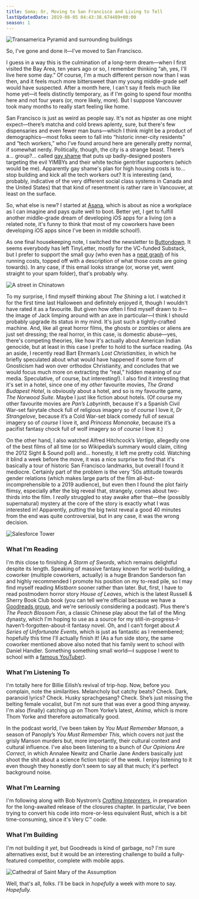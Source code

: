 ```yaml
---
title: Soma; Or, Moving to San Francisco and Living to Tell
lastUpdatedDate: 2019-08-05 04:43:38.674489+00:00
season: 1
---
```


![Transamerica Pyramid and surrounding buildings](../../assets/newsletters/transamerica.jpeg)

So, I've gone and done it—I’ve moved to San Francisco.

I guess in a way this is the culmination of a long-term dream—when I first visited the Bay Area, ten years ago or so, I remember thinking “ah, yes, I'll live here some day.” Of course, I'm a much different person now than I was then, and it feels much more bittersweet than my young middle-grade self would have suspected. After a month here, I can't say it feels much like home yet—it feels distinctly temporary, as if I'm going to spend four months here and not four years (or, more likely, more). But I suppose Vancouver took many months to really start feeling like home.

San Francisco is just as weird as people say. It's not as hipster as one might expect—there’s matcha and cold brews aplenty, sure, but there's few dispensaries and even fewer man buns—which I think might be a product of demographics—most folks seem to fall into “historic inner-city residents” and “tech workers,” who I’ve found around here are generally pretty normal, if somewhat nerdy. Politically, though, the city is a strange beast. There’s a... group?... called [gay shame](https://buttondown.email/running-costs) that puts up badly-designed posters targeting the evil YIMBYs and their white techie gentrifier supporters (which would be me). Apparently gay shame's plan for high housing costs is to... stop building and kick all the tech workers out? It is interesting (and, probably, indicative of the very different social class systems in Canada and the United States) that that kind of resentment is rather rare in Vancouver, at least on the surface.

So, what else is new? I started at [Asana](https://asana.com/), which is about as nice a workplace as I can imagine and pays quite well to boot. Better yet, I get to fulfill another middle-grade dream of developing iOS apps for a living (on a related note, it's funny to think that most of my coworkers have been developing iOS apps since I've been in middle school!).

As one final housekeeping note, I switched the newsletter to [Buttondown](https://buttondown.email/). It seems everybody has left TinyLetter, mostly for the VC-funded Substack, but I prefer to support the small guy (who even has a [neat graph](https://buttondown.email/running-costs) of his running costs, topped off with a description of what those costs are going towards). In any case, if this email looks strange (or, worse yet, went straight to your spam folder), that's probably why.

![A street in Chinatown](../../assets/newsletters/chinatown.jpg)

To my surprise, I find myself thinking about *The Shining* a lot. I watched it for the first time last Halloween and definitely enjoyed it, though I wouldn't have rated it as a favourite. But given how often I find myself drawn to it—the image of Jack limping around with an axe in particular—I think I should probably upgrade its status in my mind. It's just such a tightly-crafted machine. And, like all great horror films, the ghosts or zombies or aliens are just set dressing; the real horror, in this case, is domestic abuse—yes, there's competing theories, like how it's actually about American Indian genocide, but at least in this case I prefer to hold to the surface reading. (As an aside, I recently read Bart Ehrman’s *Lost Christianities*, in which he briefly speculated about what would have happened if some form of Gnosticism had won over orthodox Christianity, and concludes that we would focus much more on extracting the “real,” hidden meaning of our media. Speculative, of course, but interesting!). I also find it interesting that it's set in a hotel, since one of my *other* favourite movies, *The Grand Budapest Hotel*, is obviously about a hotel, and so is my favourite game, *The Norwood Suite*. Maybe I just like fiction about hotels. (Of course my other favourite movies are *Pan’s Labyrinth*, because it's a Spanish Civil War-set fairytale chock full of religious imagery so of *course* I love it, *Dr Strangelove*, because it’s a Cold War-set black comedy full of sexual imagery so of *course* I love it, and *Princess Mononoke*, because it’s a pacifist fantasy chock full of wolf imagery so of *course* I love it.)

On the other hand, I also watched Alfred Hitchcock’s *Vertigo*, allegedly one of the best films of all time (or so Wikipedia’s summary would claim, citing the 2012 Sight & Sound poll) and... honestly, it left me pretty cold. Watching it blind a week before the move, it was a nice surprise to find that it's basically a tour of historic San Francisco landmarks, but overall I found it mediocre. Certainly part of the problem is the very '50s attitude towards gender relations (which makes large parts of the film all-but-incomprehensible to a 2019 audience), but even then I found the plot fairly flimsy, especially after the big reveal that, strangely, comes about two-thirds into the film. I *really* struggled to stay awake after that—the (possibly supernatural) mystery at the core of the story is exactly what I was interested in!
Apparently, putting the big twist reveal a good 40 minutes from the end was quite controversial, but in any case, it was the wrong decision.

![Salesforce Tower](../../assets/newsletters/salesforce_tower.jpg)

### What I’m Reading

I'm *this* close to finishing *A Storm of Swords*, which remains delightful despite its length. Speaking of massive fantasy known for world-building, a coworker (multiple coworkers, actually) is a huge Brandon Sanderson fan and highly recommended I promote his position on my to-read pile, so I may find myself reading *Mistborn* sooner rather than later. But, first, I have to read postmodern horror story *House of Leaves*, which is the latest Russell & Sherry Book Club book (you can tell we’re official because we have a [Goodreads group](https://www.goodreads.com/group/show/998090-russell-sherry-book-club), and we're seriously considering a podcast). Plus there's *The Peach Blossom Fan*, a classic Chinese play about the fall of the Ming dynasty, which I'm hoping to use as a source for my still-in-progress-I-haven’t-forgotten-about-it fantasy novel. Oh, and I can’t forget about *A Series of Unfortunate Events*, which is just as fantastic as I remembered; hopefully this time I'll actually finish it! (As a fun side story, the same coworker mentioned above also noted that his family went to school with Daniel Handler. Something something small world—I suppose I went to school with a [famous YouTuber](https://www.youtube.com/channel/UCmh5gdwCx6lN7gEC20leNVA)).

### What I’m Listening To

I'm totally here for Billie Eilish’s revival of trip-hop. Now, before you complain, note the similarities. Melancholy but catchy beats? Check. Dark, paranoid lyrics? Check. Husky sprachgesang? Check. She’s just missing the belting female vocalist, but I'm not sure that was ever a good thing anyway. I'm also (finally) catching up on Thom Yorke’s latest, *Anima*, which is more Thom Yorke and therefore automatically good.

In the podcast world, I’ve been taken by *You Must Remember Manson*, a season of Panoply’s *You Must Remember This*, which covers not just the grisly Manson murders but, more importantly, their cultural context and cultural influence. I've also been listening to a bunch of *Our Opinions Are Correct*, in which Annalee Newitz and Charlie Jane Anders basically just shoot the shit about a science fiction topic of the week. I enjoy listening to it even though they honestly don't seem to say all that much; it's perfect background noise.

### What I’m Learning

I'm following along with Bob Nystrom’s [*Crafting Intepreters*](http://www.craftinginterpreters.com/), in preparation for the long-awaited release of the closures chapter. In particular, I've been trying to convert his code into more-or-less equivalent Rust, which is a bit time-consuming, since it's Very C™️ code.

### What I’m Building

I'm not building it *yet*, but Goodreads is kind of garbage, no? I'm sure alternatives exist, but it would be an interesting challenge to build a fully-featured competitor, complete with mobile apps.

![Cathedral of Saint Mary of the Assumption](../../assets/newsletters/saint_mary.jpg)

Well, that's all, folks. I'll be back in *hopefully* a week with more to say. *Hopefully.*